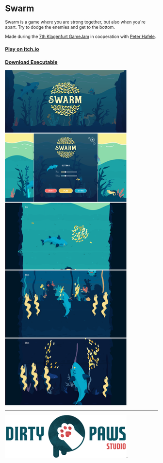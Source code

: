 # Swarm

Swarm is a game where you are strong together, but also when you're apart. Try to dodge the enemies and get to the bottom.

Made during the [7th Klagenfurt GameJam](https://www.itec.aau.at/gamejam/) in cooperation with [Peter Hafele](https://noermel.itch.io/swarm).

### [Play on itch.io](https://noermel.itch.io/swarm)

### [Download Executable](./Releases)


<img width="400" alt="Logo" src="Images/Logo.png"/> <img width="400" alt="Screenshot 1" src="Images/1.png"/>
<img width="400" alt="Screenshot 3" src="Images/3.png"/> <img width="400" alt="Screenshot 4" src="Images/4.png"/>
<img width="400" alt="Screenshot 5" src="Images/5.png"/> 


---

[<img width="400" src="./Images/Dirty%20Paws%20Studio-Full-2048.png">](https://dirtypaws.studio).
